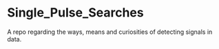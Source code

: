 # Single_Pulse_Searches
 A repo regarding the ways, means and curiosities of detecting signals in data.
